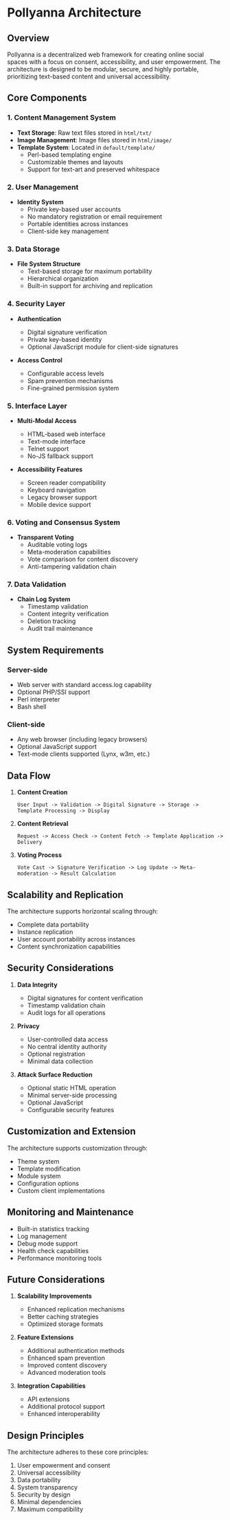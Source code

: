 # Pollyanna Architecture

## Overview
Pollyanna is a decentralized web framework for creating online social spaces with a focus on consent, accessibility, and user empowerment. The architecture is designed to be modular, secure, and highly portable, prioritizing text-based content and universal accessibility.

## Core Components

### 1. Content Management System
- **Text Storage**: Raw text files stored in `html/txt/`
- **Image Management**: Image files stored in `html/image/`
- **Template System**: Located in `default/template/` 
  - Perl-based templating engine
  - Customizable themes and layouts
  - Support for text-art and preserved whitespace

### 2. User Management
- **Identity System**
  - Private key-based user accounts
  - No mandatory registration or email requirement
  - Portable identities across instances
  - Client-side key management

### 3. Data Storage
- **File System Structure**
  - Text-based storage for maximum portability
  - Hierarchical organization
  - Built-in support for archiving and replication

### 4. Security Layer
- **Authentication**
  - Digital signature verification
  - Private key-based identity
  - Optional JavaScript module for client-side signatures

- **Access Control**
  - Configurable access levels
  - Spam prevention mechanisms
  - Fine-grained permission system

### 5. Interface Layer
- **Multi-Modal Access**
  - HTML-based web interface
  - Text-mode interface
  - Telnet support
  - No-JS fallback support

- **Accessibility Features**
  - Screen reader compatibility
  - Keyboard navigation
  - Legacy browser support
  - Mobile device support

### 6. Voting and Consensus System
- **Transparent Voting**
  - Auditable voting logs
  - Meta-moderation capabilities
  - Vote comparison for content discovery
  - Anti-tampering validation chain

### 7. Data Validation
- **Chain Log System**
  - Timestamp validation
  - Content integrity verification
  - Deletion tracking
  - Audit trail maintenance

## System Requirements

### Server-side
- Web server with standard access.log capability
- Optional PHP/SSI support
- Perl interpreter
- Bash shell

### Client-side
- Any web browser (including legacy browsers)
- Optional JavaScript support
- Text-mode clients supported (Lynx, w3m, etc.)

## Data Flow

1. **Content Creation**
   ```
   User Input -> Validation -> Digital Signature -> Storage -> Template Processing -> Display
   ```

2. **Content Retrieval**
   ```
   Request -> Access Check -> Content Fetch -> Template Application -> Delivery
   ```

3. **Voting Process**
   ```
   Vote Cast -> Signature Verification -> Log Update -> Meta-moderation -> Result Calculation
   ```

## Scalability and Replication

The architecture supports horizontal scaling through:
- Complete data portability
- Instance replication
- User account portability across instances
- Content synchronization capabilities

## Security Considerations

1. **Data Integrity**
   - Digital signatures for content verification
   - Timestamp validation chain
   - Audit logs for all operations

2. **Privacy**
   - User-controlled data access
   - No central identity authority
   - Optional registration
   - Minimal data collection

3. **Attack Surface Reduction**
   - Optional static HTML operation
   - Minimal server-side processing
   - Optional JavaScript
   - Configurable security features

## Customization and Extension

The architecture supports customization through:
- Theme system
- Template modification
- Module system
- Configuration options
- Custom client implementations

## Monitoring and Maintenance

- Built-in statistics tracking
- Log management
- Debug mode support
- Health check capabilities
- Performance monitoring tools

## Future Considerations

1. **Scalability Improvements**
   - Enhanced replication mechanisms
   - Better caching strategies
   - Optimized storage formats

2. **Feature Extensions**
   - Additional authentication methods
   - Enhanced spam prevention
   - Improved content discovery
   - Advanced moderation tools

3. **Integration Capabilities**
   - API extensions
   - Additional protocol support
   - Enhanced interoperability

## Design Principles

The architecture adheres to these core principles:
1. User empowerment and consent
2. Universal accessibility
3. Data portability
4. System transparency
5. Security by design
6. Minimal dependencies
7. Maximum compatibility
